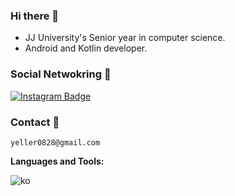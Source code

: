 ### Hi there 👋
<!--
<img src="https://scontent-ssn1-1.xx.fbcdn.net/v/t1.0-9/80385966_114502953381236_6833108576400048128_n.jpg?_nc_cat=111&_nc_sid=09cbfe&_nc_ohc=zxx0HMQLLg0AX9vGPkS&_nc_ht=scontent-ssn1-1.xx&oh=47d12fde589a42e64939280c7e369b1c&oe=5FAAD48D" width=200px>-->  

 - JJ University's Senior year in computer science.
 - Android and Kotlin developer.
### Social Netwokring 💬
  [![Instagram Badge](https://img.shields.io/badge/instagram-d14836?style=flat-square&logo=instagram&logoColor=white&link=https://instagram.com/pental.20)](https://instagram.com/control.__.c)

### Contact 📱
```
yeller0828@gmail.com
```



**Languages and Tools:** 

![ko](https://img.shields.io/badge/Kotlin-0095D5?&style=for-the-badge&logo=kotlin&logoColor=white)
  

<br />





<!--
Here are some ideas to get you started:

- 🔭 I’m currently working on ...
- 🌱 I’m currently learning ...
- 👯 I’m looking to collaborate on ...
- 🤔 I’m looking for help with ...
- 💬 Ask me about ...
- 📫 How to reach me: ...
- 😄 Pronouns: ...
- ⚡ Fun fact: ...
-->
